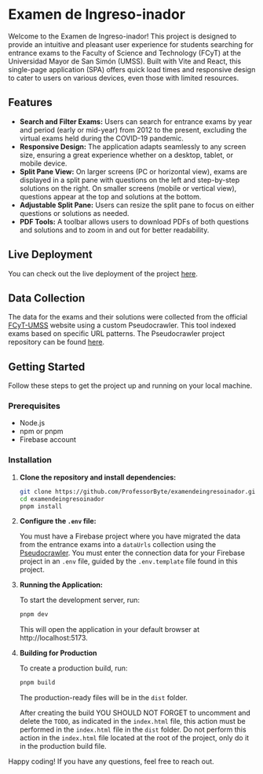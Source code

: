 # Examen de Ingreso-inador

Welcome to the Examen de Ingreso-inador! This project is designed to provide an intuitive and pleasant user experience for students searching for entrance exams to the Faculty of Science and Technology (FCyT) at the Universidad Mayor de San Simón (UMSS). Built with Vite and React, this single-page application (SPA) offers quick load times and responsive design to cater to users on various devices, even those with limited resources.

## Features

- **Search and Filter Exams:** Users can search for entrance exams by year and period (early or mid-year) from 2012 to the present, excluding the virtual exams held during the COVID-19 pandemic.
- **Responsive Design:** The application adapts seamlessly to any screen size, ensuring a great experience whether on a desktop, tablet, or mobile device.
- **Split Pane View:** On larger screens (PC or horizontal view), exams are displayed in a split pane with questions on the left and step-by-step solutions on the right. On smaller screens (mobile or vertical view), questions appear at the top and solutions at the bottom.
- **Adjustable Split Pane:** Users can resize the split pane to focus on either questions or solutions as needed.
- **PDF Tools:** A toolbar allows users to download PDFs of both questions and solutions and to zoom in and out for better readability.

## Live Deployment

You can check out the live deployment of the project [here](https://examendeingresoinador.web.app).

## Data Collection

The data for the exams and their solutions were collected from the official [FCyT-UMSS](http://sagaa.fcyt.umss.edu.bo/) website using a custom Pseudocrawler. This tool indexed exams based on specific URL patterns. The Pseudocrawler project repository can be found [here](https://github.com/ProfessorByte/FCyT_UMSS_ExamsPseudocrawler).

## Getting Started

Follow these steps to get the project up and running on your local machine.

### Prerequisites

- Node.js
- npm or pnpm
- Firebase account

### Installation

1. **Clone the repository and install dependencies:**

   ```bash
   git clone https://github.com/ProfessorByte/examendeingresoinador.git
   cd examendeingresoinador
   pnpm install
   ```

2. **Configure the `.env` file:**

   You must have a Firebase project where you have migrated the data from the entrance exams into a `dataUrls` collection using the [Pseudocrawler](https://github.com/ProfessorByte/FCyT_UMSS_ExamsPseudocrawler). You must enter the connection data for your Firebase project in an `.env` file, guided by the `.env.template` file found in this project.

3. **Running the Application:**

   To start the development server, run:

   ```bash
   pnpm dev
   ```

   This will open the application in your default browser at http://localhost:5173.

4. **Building for Production**

   To create a production build, run:

   ```bash
   pnpm build
   ```

   The production-ready files will be in the `dist` folder.

   After creating the build YOU SHOULD NOT FORGET to uncomment and delete the `TODO`, as indicated in the `index.html` file, this action must be performed in the `index.html` file in the `dist` folder. Do not perform this action in the `index.html` file located at the root of the project, only do it in the production build file.

Happy coding! If you have any questions, feel free to reach out.
